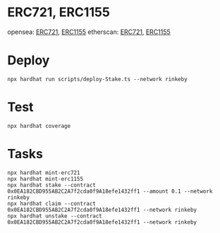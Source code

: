 # ERC721, ERC1155
opensea: [ERC721](https://testnets.opensea.io/collection/kozinaktoken), [ERC1155](https://testnets.opensea.io/collection/unidentified-contract-xmwbp2m6ok)
etherscan: [ERC721](https://rinkeby.etherscan.io/address/0x0851067c85b5ed81cf16bd66144bb2ccc1ebf592), [ERC1155](https://rinkeby.etherscan.io/address/0x16de4d0950ddcb3bfd19bf11ed8343bc3050e9f3)
# Deploy
```
npx hardhat run scripts/deploy-Stake.ts --network rinkeby
```
# Test
```
npx hardhat coverage
```
# Tasks

```
npx hardhat mint-erc721
npx hardhat mint-erc1155
npx hardhat stake --contract 0x0EA182CBD955AB2C2A7f2cda0f9A18efe1432ff1 --amount 0.1 --network rinkeby
npx hardhat claim --contract 0x0EA182CBD955AB2C2A7f2cda0f9A18efe1432ff1 --network rinkeby
npx hardhat unstake --contract 0x0EA182CBD955AB2C2A7f2cda0f9A18efe1432ff1 --network rinkeby
```
